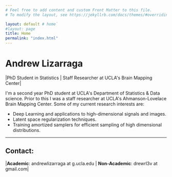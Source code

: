 ```yaml
---
# Feel free to add content and custom Front Matter to this file.
# To modify the layout, see https://jekyllrb.com/docs/themes/#overriding-theme-defaults

layout: default # home`
#layout: page
title: Home
permalink: "index.html"
---
```


# Andrew Lizarraga

|PhD Student in Statistics | Staff Researcher at UCLA's Brain Mapping Center|

I'm a second year PhD student at UCLA's Department of Statistics & Data science. 
Prior to this I was a staff researcher at UCLA's Ahmanson-Lovelace Brain Mapping Center.
Some of my current research interests are:

* Deep Learning and applications to high-dimensional signals and images.
* Latent space regularization techniques.
* Training amortized samplers for efficient sampling of high dimensional distributions.

---
## Contact:

|**Academic**: andrewlizarraga at g.ucla.edu | **Non-Academic**: drewrl3v at gmail.com|